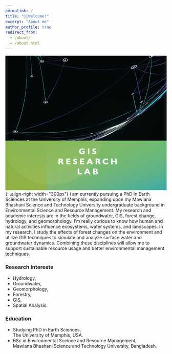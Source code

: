 ```yaml
---
permalink: /
title: "👋🏼Welcome!"
excerpt: "About me"
author_profile: true
redirect_from: 
  - /about/
  - /about.html
---
```




![Illustration of combining vision and language modalities](/images/GISLab.png){: .align-right width="300px"}
I am currently pursuing a PhD in Earth Sciences at the University of Memphis, expanding upon my Mawlana Bhashani Science and Technology University undergraduate background in Environmental Science and Resource Management. My research and academic interests are in the fields of groundwater, GIS, forest change, hydrology, and geomorphology. I’m really curious to know how human and natural activities influence ecosystems, water systems, and landscapes. In my research, I study the effects of forest changes on the environment and utilize GIS techniques to simulate and analyze surface water and groundwater dynamics. Combining these disciplines will allow me to support sustainable resource usage and better environmental management techniques.

### Research Interests

- Hydrology,
- Groundwater,
- Geomorphology,
- Forestry,
- GIS,
- Spatial Analysis.

### Education
* Studying PhD in Earth Sciences,  
The University of Memphis, USA.
* BSc in Environmental Sceince and Resource Management,  
Mawlana Bhashani Science and Technology University, Bangladesh.







